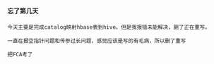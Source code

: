 #### 忘了第几天

```
今天主要是完成catalog映射hbase表到hive。但是我报错未能解决，删了正在重写。
```

```
一直在报空指针问题和传参过长问题，感觉应该是写的有毛病，所以删了重写
```

```
把FCA考了
```

